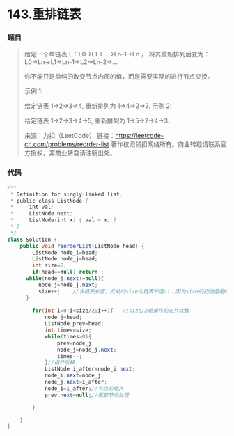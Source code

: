 # 143.重排链表

### 题目



> 给定一个单链表 L：L0→L1→…→Ln-1→Ln ，
> 将其重新排列后变为： L0→Ln→L1→Ln-1→L2→Ln-2→…
>
> 你不能只是单纯的改变节点内部的值，而是需要实际的进行节点交换。
>
> 示例 1:
>
> 给定链表 1->2->3->4, 重新排列为 1->4->2->3.
> 示例 2:
>
> 给定链表 1->2->3->4->5, 重新排列为 1->5->2->4->3.
>
> 来源：力扣（LeetCode）
> 链接：https://leetcode-cn.com/problems/reorder-list
> 著作权归领扣网络所有。商业转载请联系官方授权，非商业转载请注明出处。



### 代码

```java
/**
 * Definition for singly-linked list.
 * public class ListNode {
 *     int val;
 *     ListNode next;
 *     ListNode(int x) { val = x; }
 * }
 */
class Solution {
    public void reorderList(ListNode head) {
        ListNode node_i=head;
        ListNode node_j=head;
        int size=0;
        if(head==null) return ;
      while(node_j.next!=null){
          node_j=node_j.next;
          size++;    //求链表长度，此处的size为链表长度-1；因为size的初始值是0；
      }
  
        for(int i=0;i<size/2;i++){   //size/2是操作的总共次数
            node_j=head;
            ListNode prev=head;
            int times=size;
            while(times>0){
                prev=node_j;
                node_j=node_j.next;
                times--;
            }//指针后移
            ListNode i_after=node_i.next;
            node_i.next=node_j;
            node_j.next=i_after;
            node_i=i_after;//节点的插入
            prev.next=null;//尾部节点处理

        }

    }
}
```

